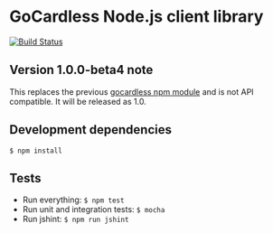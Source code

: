 # GoCardless Node.js client library

[![Build Status](https://travis-ci.org/gocardless/gocardless-node.png)](https://travis-ci.org/gocardless/gocardless-node)

## Version 1.0.0-beta4 note

This replaces the previous [gocardless npm module](https://npmjs.org/package/gocardless/0.1.1) and is not API compatible. It will be released as 1.0.

## Development dependencies
```shell
$ npm install
```

## Tests

- Run everything: `$ npm test`
- Run unit and integration tests: `$ mocha`
- Run jshint: `$ npm run jshint`
